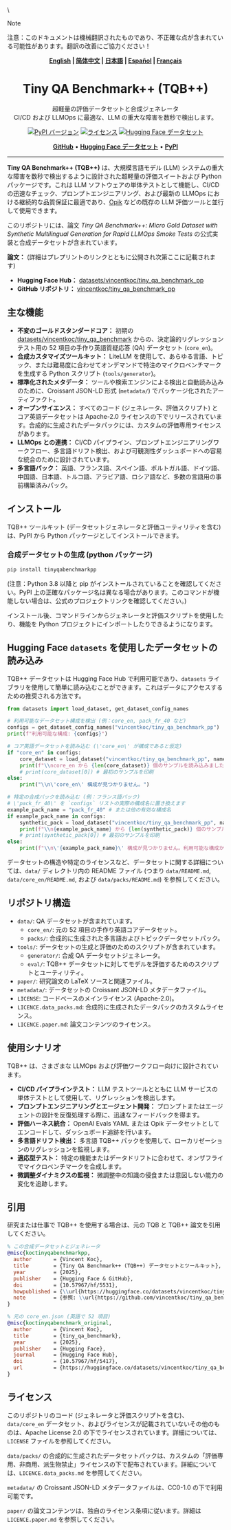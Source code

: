 \
> [!NOTE]
> 注意：このドキュメントは機械翻訳されたものであり、不正確な点が含まれている可能性があります。翻訳の改善にご協力ください！

<!-- SPDX-License-Identifier: Apache-2.0 OR CC BY 4.0 OR other -->
<div align="center"><b><a href="README.md">English</a> | <a href="README_zh.md">简体中文</a> | <a href="README_ja.md">日本語</a> | <a href="README_es.md">Español</a> | <a href="README_fr.md">Français</a></b></div>

<h1 align="center" style="border: none">
    <div style="border: none">
        <!-- ロゴをお持ちの場合は、ここに追加できます。例：
        <a href="YOUR_PROJECT_LINK"><picture>
            <source media="(prefers-color-scheme: dark)" srcset="PATH_TO_DARK_LOGO.svg">
            <source media="(prefers-color-scheme: light)" srcset="PATH_TO_LIGHT_LOGO.svg">
            <img alt="プロジェクトロゴ" src="PATH_TO_LIGHT_LOGO.svg" width="200" />
        </picture></a>
        <br>
        -->
        Tiny QA Benchmark++ (TQB++)
    </div>
</h1>

<p align="center">
超軽量の評価データセットと合成ジェネレータ<br>CI/CD および LLMOps に最適な、LLM の重大な障害を数秒で検出します。
</p>

<div align="center">
    <a href="https://pypi.org/project/tinyqabenchmarkpp/"><img alt="PyPI バージョン" src="https://img.shields.io/pypi/v/tinyqabenchmarkpp"></a>
    <a href="https://github.com/vincentkoc/tiny_qa_benchmark_pp/blob/main/LICENSE"><img alt="ライセンス" src="https://img.shields.io/github/license/vincentkoc/tiny_qa_benchmark_pp"></a>
    <a href="https://huggingface.co/datasets/vincentkoc/tiny_qa_benchmark_pp"><img alt="Hugging Face データセット" src="https://img.shields.io/badge/🤗%20Dataset-Tiny%20QA%20Benchmark%2B%2B-blue"></a>
    <!-- CI を設定している場合は、GitHub Actions ワークフローバッジの追加を検討してください -->
    <!-- 例：<a href="YOUR_WORKFLOW_LINK"><img alt="ビルドステータス" src="YOUR_WORKFLOW_BADGE_SVG_LINK"></a> -->
</div>

<p align="center">
    <a href="https://github.com/vincentkoc/tiny_qa_benchmark_pp"><b>GitHub</b></a> •
    <a href="https://huggingface.co/datasets/vincentkoc/tiny_qa_benchmark_pp"><b>Hugging Face データセット</b></a> •
    <!-- 論文が利用可能になり次第リンク -->
    <!-- <a href="#"><b>論文 (リンクは近日公開)</b></a> • -->
    <a href="https://pypi.org/project/tinyqabenchmarkpp/"><b>PyPI</b></a>
</p>

<hr>
<!-- オプション：プロジェクトのサムネイル画像をお持ちの場合は、ここに追加できます -->
<!-- <p align="center"><img alt="TQB++ サムネイル" src="path/to/your/thumbnail.png" width="700"></p> -->

**Tiny QA Benchmark++ (TQB++)** は、大規模言語モデル (LLM) システムの重大な障害を数秒で検出するように設計された超軽量の評価スイートおよび Python パッケージです。これは LLM ソフトウェアの単体テストとして機能し、CI/CD の迅速なチェック、プロンプトエンジニアリング、および最新の LLMOps における継続的な品質保証に最適であり、[Opik](https://github.com/comet-ml/opik/) などの既存の LLM 評価ツールと並行して使用できます。

このリポジトリには、論文 *Tiny QA Benchmark++: Micro Gold Dataset with Synthetic Multilingual Generation for Rapid LLMOps Smoke Tests* の公式実装と合成データセットが含まれています。

**論文：** (詳細はプレプリントのリンクとともに公開され次第ここに記載されます)

- **Hugging Face Hub：** [datasets/vincentkoc/tiny_qa_benchmark_pp](https://huggingface.co/datasets/vincentkoc/tiny_qa_benchmark_pp)
- **GitHub リポジトリ：** [vincentkoc/tiny_qa_benchmark_pp](https://github.com/vincentkoc/tiny_qa_benchmark_pp)

## 主な機能

*   **不変のゴールドスタンダードコア：** 初期の [datasets/vincentkoc/tiny_qa_benchmark](https://huggingface.co/datasets/vincentkoc/tiny_qa_benchmark) からの、決定論的リグレッションテスト用の 52 項目の手作り英語質疑応答 (QA) データセット (`core_en`)。
*   **合成カスタマイズツールキット：** LiteLLM を使用して、あらゆる言語、トピック、または難易度に合わせてオンデマンドで特注のマイクロベンチマークを生成する Python スクリプト (`tools/generator`)。
*   **標準化されたメタデータ：** ツールや検索エンジンによる検出と自動読み込みのために、Croissant JSON-LD 形式 (`metadata/`) でパッケージ化されたアーティファクト。
*   **オープンサイエンス：** すべてのコード (ジェネレータ、評価スクリプト) とコア英語データセットは Apache-2.0 ライセンスの下でリリースされています。合成的に生成されたデータパックには、カスタムの評価専用ライセンスがあります。
*   **LLMOps との連携：** CI/CD パイプライン、プロンプトエンジニアリングワークフロー、多言語ドリフト検出、および可観測性ダッシュボードへの容易な統合のために設計されています。
*   **多言語パック：** 英語、フランス語、スペイン語、ポルトガル語、ドイツ語、中国語、日本語、トルコ語、アラビア語、ロシア語など、多数の言語用の事前構築済みパック。

## インストール

TQB++ ツールキット (データセットジェネレータと評価ユーティリティを含む) は、PyPI から Python パッケージとしてインストールできます。

### 合成データセットの生成 (python パッケージ)

```bash
pip install tinyqabenchmarkpp
```

(注意：Python 3.8 以降と pip がインストールされていることを確認してください。PyPI 上の正確なパッケージ名は異なる場合があります。このコマンドが機能しない場合は、公式のプロジェクトリンクを確認してください。)

インストール後、コマンドラインからジェネレータと評価スクリプトを使用したり、機能を Python プロジェクトにインポートしたりできるようになります。

## Hugging Face `datasets` を使用したデータセットの読み込み

TQB++ データセットは Hugging Face Hub で利用可能であり、`datasets` ライブラリを使用して簡単に読み込むことができます。これはデータにアクセスするための推奨される方法です。

```python
from datasets import load_dataset, get_dataset_config_names

# 利用可能なデータセット構成を検出 (例：core_en, pack_fr_40 など)
configs = get_dataset_config_names("vincentkoc/tiny_qa_benchmark_pp")
print(f"利用可能な構成: {configs}")

# コア英語データセットを読み込む (\'core_en\' が構成であると仮定)
if "core_en" in configs:
    core_dataset = load_dataset("vincentkoc/tiny_qa_benchmark_pp", name="core_en", split="train")
    print(f"\\ncore_en から {len(core_dataset)} 個のサンプルを読み込みました:")
    # print(core_dataset[0]) # 最初のサンプルを印刷
else:
    print("\\n\'core_en\' 構成が見つかりません。")

# 特定の合成パックを読み込む (例：フランス語パック)
# \'pack_fr_40\' を `configs` リストの実際の構成名に置き換えます
example_pack_name = "pack_fr_40" # または他の有効な構成名
if example_pack_name in configs:
    synthetic_pack = load_dataset("vincentkoc/tiny_qa_benchmark_pp", name=example_pack_name, split="train")
    print(f"\\n{example_pack_name} から {len(synthetic_pack)} 個のサンプルを読み込みました:")
    # print(synthetic_pack[0]) # 最初のサンプルを印刷
else:
    print(f"\\n\'{example_pack_name}\' 構成が見つかりません。利用可能な構成から選択してください。")

```

データセットの構造や特定のライセンスなど、データセットに関する詳細については、`data/` ディレクトリ内の README ファイル (つまり `data/README.md`, `data/core_en/README.md`, および `data/packs/README.md`) を参照してください。

## リポジトリ構造

*   `data/`: QA データセットが含まれています。
    *   `core_en/`: 元の 52 項目の手作り英語コアデータセット。
    *   `packs/`: 合成的に生成された多言語およびトピックデータセットパック。
*   `tools/`: データセットの生成と評価のためのスクリプトが含まれています。
    *   `generator/`: 合成 QA データセットジェネレータ。
    *   `eval/`: TQB++ データセットに対してモデルを評価するためのスクリプトとユーティリティ。
*   `paper/`: 研究論文の LaTeX ソースと関連ファイル。
*   `metadata/`: データセットの Croissant JSON-LD メタデータファイル。
*   `LICENSE`: コードベースのメインライセンス (Apache-2.0)。
*   `LICENCE.data_packs.md`: 合成的に生成されたデータパックのカスタムライセンス。
*   `LICENCE.paper.md`: 論文コンテンツのライセンス。

## 使用シナリオ

TQB++ は、さまざまな LLMOps および評価ワークフロー向けに設計されています。

*   **CI/CD パイプラインテスト：** LLM テストツールとともに LLM サービスの単体テストとして使用して、リグレッションを検出します。
*   **プロンプトエンジニアリングとエージェント開発：** プロンプトまたはエージェントの設計を反復処理する際に、迅速なフィードバックを得ます。
*   **評価ハーネス統合：** OpenAI Evals YAML または Opik データセットとしてエンコードして、ダッシュボード追跡を行います。
*   **多言語ドリフト検出：** 多言語 TQB++ パックを使用して、ローカリゼーションのリグレッションを監視します。
*   **適応型テスト：** 特定の機能またはデータドリフトに合わせて、オンザフライでマイクロベンチマークを合成します。
*   **微調整ダイナミクスの監視：** 微調整中の知識の侵食または意図しない能力の変化を追跡します。

## 引用

研究または仕事で TQB++ を使用する場合は、元の TQB と TQB++ 論文を引用してください。

```bibtex
% この合成データセットとジェネレータ
@misc{koctinyqabenchmarkpp,
  author       = {Vincent Koc},
  title        = {Tiny QA Benchmark++ (TQB++) データセットとツールキット},
  year         = {2025},
  publisher    = {Hugging Face & GitHub},
  doi          = {10.57967/hf/5531},
  howpublished = {\\url{https://huggingface.co/datasets/vincentkoc/tiny_qa_benchmark_pp}},
  note         = {参照: \\url{https://github.com/vincentkoc/tiny_qa_benchmark_pp}}
}

% 元の core_en.json (英語で 52 項目)
@misc{koctinyqabenchmark_original,
  author       = {Vincent Koc},
  title        = {tiny_qa_benchmark},
  year         = {2025},
  publisher    = {Hugging Face},
  journal      = {Hugging Face Hub},
  doi          = {10.57967/hf/5417},
  url          = {https://huggingface.co/datasets/vincentkoc/tiny_qa_benchmark}
}
```

<!-- % TQB++ JMLR 論文引用プレースホルダー - 利用可能になり次第更新
@article{koc2025tqb_pp,
  author       = {Vincent Koc},
  title        = {Tiny QA Benchmark$^{++}$: Micro Gold Dataset with Synthetic Multilingual Generation for Rapid LLMOps Smoke Tests},
  journal      = {Journal of Machine Learning Research (保留中)},
  year         = {2025},
  volume       = {XX},
  number       = {X},
  pages        = {X-XX},
  url          = {http://jmlr.org/papers/vXX/koc25a.html} % URL 例
} -->

## ライセンス
このリポジトリのコード (ジェネレータと評価スクリプトを含む)、`data/core_en` データセット、およびライセンスが記載されていないその他のものは、Apache License 2.0 の下でライセンスされています。詳細については、`LICENSE` ファイルを参照してください。

`data/packs/` の合成的に生成されたデータセットパックは、カスタムの「評価専用、非商用、派生物禁止」ライセンスの下で配布されています。詳細については、`LICENCE.data_packs.md` を参照してください。

`metadata/` の Croissant JSON-LD メタデータファイルは、CC0-1.0 の下で利用可能です。

`paper/` の論文コンテンツは、独自のライセンス条項に従います。詳細は `LICENCE.paper.md` を参照してください。 